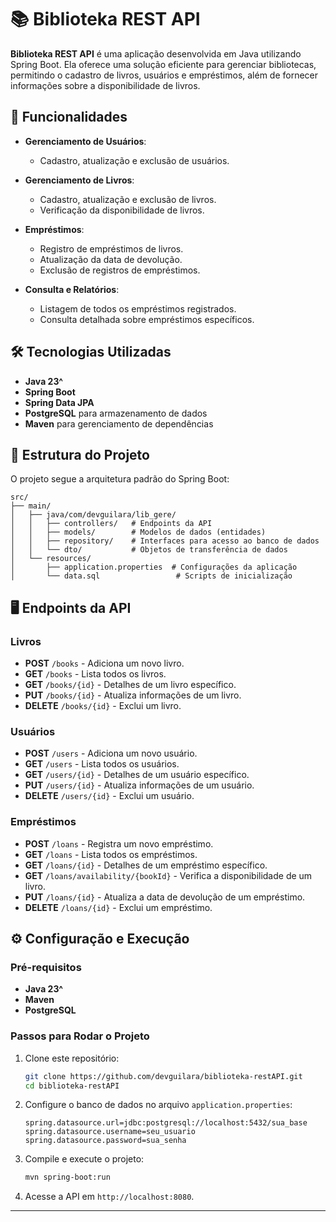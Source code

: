 # 📚 Biblioteka REST API

**Biblioteka REST API** é uma aplicação desenvolvida em Java utilizando Spring Boot. Ela oferece uma solução eficiente para gerenciar bibliotecas, permitindo o cadastro de livros, usuários e empréstimos, além de fornecer informações sobre a disponibilidade de livros.

## 🚀 Funcionalidades

- **Gerenciamento de Usuários**:
    - Cadastro, atualização e exclusão de usuários.

- **Gerenciamento de Livros**:
    - Cadastro, atualização e exclusão de livros.
    - Verificação da disponibilidade de livros.

- **Empréstimos**:
    - Registro de empréstimos de livros.
    - Atualização da data de devolução.
    - Exclusão de registros de empréstimos.

- **Consulta e Relatórios**:
    - Listagem de todos os empréstimos registrados.
    - Consulta detalhada sobre empréstimos específicos.

## 🛠️ Tecnologias Utilizadas

- **Java 23^**
- **Spring Boot**
- **Spring Data JPA**
- **PostgreSQL** para armazenamento de dados
- **Maven** para gerenciamento de dependências

## 📂 Estrutura do Projeto

O projeto segue a arquitetura padrão do Spring Boot:

```plaintext
src/
├── main/
│   ├── java/com/devguilara/lib_gere/
│   │   ├── controllers/   # Endpoints da API
│   │   ├── models/        # Modelos de dados (entidades)
│   │   ├── repository/    # Interfaces para acesso ao banco de dados
│   │   └── dto/           # Objetos de transferência de dados
│   └── resources/
│       ├── application.properties  # Configurações da aplicação
│       └── data.sql                 # Scripts de inicialização
```

## 🖥️ Endpoints da API

### Livros
- **POST** `/books` - Adiciona um novo livro.
- **GET** `/books` - Lista todos os livros.
- **GET** `/books/{id}` - Detalhes de um livro específico.
- **PUT** `/books/{id}` - Atualiza informações de um livro.
- **DELETE** `/books/{id}` - Exclui um livro.

### Usuários
- **POST** `/users` - Adiciona um novo usuário.
- **GET** `/users` - Lista todos os usuários.
- **GET** `/users/{id}` - Detalhes de um usuário específico.
- **PUT** `/users/{id}` - Atualiza informações de um usuário.
- **DELETE** `/users/{id}` - Exclui um usuário.

### Empréstimos
- **POST** `/loans` - Registra um novo empréstimo.
- **GET** `/loans` - Lista todos os empréstimos.
- **GET** `/loans/{id}` - Detalhes de um empréstimo específico.
- **GET** `/loans/availability/{bookId}` - Verifica a disponibilidade de um livro.
- **PUT** `/loans/{id}` - Atualiza a data de devolução de um empréstimo.
- **DELETE** `/loans/{id}` - Exclui um empréstimo.

## ⚙️ Configuração e Execução

### Pré-requisitos
- **Java 23^**
- **Maven**
- **PostgreSQL**

### Passos para Rodar o Projeto
1. Clone este repositório:
   ```bash
   git clone https://github.com/devguilara/biblioteka-restAPI.git
   cd biblioteka-restAPI
   ```

2. Configure o banco de dados no arquivo `application.properties`:
   ```properties
   spring.datasource.url=jdbc:postgresql://localhost:5432/sua_base
   spring.datasource.username=seu_usuario
   spring.datasource.password=sua_senha
   ```

3. Compile e execute o projeto:
   ```bash
   mvn spring-boot:run
   ```

4. Acesse a API em `http://localhost:8080`.
---